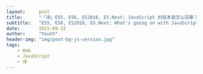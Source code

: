 ```yaml
---
layout:     post
title:      "「译」ES5, ES6, ES2016, ES.Next: JavaScript 的版本是怎么回事？"
subtitle:   "ES5, ES6, ES2016, ES.Next: What's going on with JavaScript versioning?"
date:       2015-09-22
author:     "Youth"
header-img: "img/post-bg-js-version.jpg"
tags:
    - Web
    - JavaScript
    - 译
---
```



